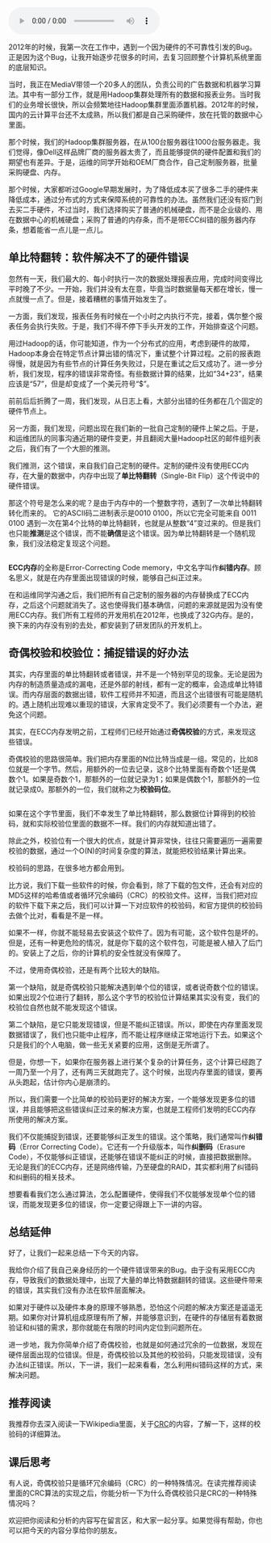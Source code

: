 <audio title="49 _ 数据完整性（上）：硬件坏了怎么办？" src="https://static001.geekbang.org/resource/audio/cd/06/cde58524b1f00cf943e1f7ed2834a906.mp3" controls="controls"></audio> 
<p>2012年的时候，我第一次在工作中，遇到一个因为硬件的不可靠性引发的Bug。正是因为这个Bug，让我开始逐步花很多的时间，去复习回顾整个计算机系统里面的底层知识。</p><p>当时，我正在MediaV带领一个20多人的团队，负责公司的广告数据和机器学习算法。其中有一部分工作，就是用Hadoop集群处理所有的数据和报表业务。当时我们的业务增长很快，所以会频繁地往Hadoop集群里面添置机器。2012年的时候，国内的云计算平台还不太成熟，所以我们都是自己采购硬件，放在托管的数据中心里面。</p><p>那个时候，我们的Hadoop集群服务器，在从100台服务器往1000台服务器走。我们觉得，像Dell这样品牌厂商的服务器太贵了，而且能够提供的硬件配置和我们的期望也有差异。于是，运维的同学开始和OEM厂商合作，自己定制服务器，批量采购硬盘、内存。</p><p>那个时候，大家都听过Google早期发展时，为了降低成本买了很多二手的硬件来降低成本，通过分布式的方式来保障系统的可靠性的办法。虽然我们还没有抠门到去买二手硬件，不过当时，我们选择购买了普通的机械硬盘，而不是企业级的、用在数据中心的机械硬盘；采购了普通的内存条，而不是带ECC纠错的服务器内存条，想着能省一点儿是一点儿。</p><!-- [[[read_end]]] --><h2>单比特翻转：软件解决不了的硬件错误</h2><p>忽然有一天，我们最大的、每小时执行一次的数据处理报表应用，完成时间变得比平时晚了不少。一开始，我们并没有太在意，毕竟当时数据量每天都在增长，慢一点就慢一点了。但是，接着糟糕的事情开始发生了。</p><p>一方面，我们发现，报表任务有时候在一个小时之内执行不完，接着，偶尔整个报表任务会执行失败。于是，我们不得不停下手头开发的工作，开始排查这个问题。</p><p>用过Hadoop的话，你可能知道，作为一个分布式的应用，考虑到硬件的故障，Hadoop本身会在特定节点计算出错的情况下，重试整个计算过程。之前的报表跑得慢，就是因为有些节点的计算任务失败过，只是在重试之后又成功了。进一步分析，我们发现，程序的错误非常奇怪。有些数据计算的结果，比如“34+23”，结果应该是“57”，但是却变成了一个美元符号“$”。</p><p>前前后后折腾了一周，我们发现，从日志上看，大部分出错的任务都在几个固定的硬件节点上。</p><p>另一方面，我们发现，问题出现在我们新的一批自己定制的硬件上架之后。于是，和运维团队的同事沟通近期的硬件变更，并且翻阅大量Hadoop社区的邮件组列表之后，我们有了一个大胆的推测。</p><p>我们推测，这个错误，来自我们自己定制的硬件。定制的硬件没有使用ECC内存，在大量的数据中，内存中出现了<strong>单比特翻转</strong>（Single-Bit Flip）这个传说中的硬件错误。</p><p>那这个符号是怎么来的呢？是由于内存中的一个整数字符，遇到了一次单比特翻转转化而来的。 它的ASCII码二进制表示是0010 0100，所以它完全可能来自 0011 0100 遇到一次在第4个比特的单比特翻转，也就是从整数“4”变过来的。但是我们也只能<strong>推测</strong>是这个错误，而不能<strong>确信</strong>是这个错误。因为单比特翻转是一个随机现象，我们没法稳定复现这个问题。</p><p><img src="https://static001.geekbang.org/resource/image/45/0f/45ad4eb91f48afd08c581148d5f6320f.jpeg?wh=2026*721" alt=""></p><p><strong>ECC内存</strong>的全称是Error-Correcting Code memory，中文名字叫作<strong>纠错内存</strong>。顾名思义，就是在内存里面出现错误的时候，能够自己纠正过来。</p><p>在和运维同学沟通之后，我们把所有自己定制的服务器的内存替换成了ECC内存，之后这个问题就消失了。这也使得我们基本确信，问题的来源就是因为没有使用ECC内存。我们所有工程师的开发用机在2012年，也换成了32G内存。是的，换下来的内存没有别的去处，都安装到了研发团队的开发机上。</p><h2>奇偶校验和校验位：捕捉错误的好办法</h2><p>其实，内存里面的单比特翻转或者错误，并不是一个特别罕见的现象。无论是因为内存的制造质量造成的漏电，还是外部的射线，都有一定的概率，会造成单比特错误。而内存层面的数据出错，软件工程师并不知道，而且这个出错很有可能是随机的。遇上随机出现难以重现的错误，大家肯定受不了。我们必须要有一个办法，避免这个问题。</p><p>其实，在ECC内存发明之前，工程师们已经开始通过<strong>奇偶校验</strong>的方式，来发现这些错误。</p><p>奇偶校验的思路很简单。我们把内存里面的N位比特当成是一组。常见的，比如8位就是一个字节。然后，用额外的一位去记录，这8个比特里面有奇数个1还是偶数个1。如果是奇数个1，那额外的一位就记录为1；如果是偶数个1，那额外的一位就记录成0。那额外的一位，我们就称之为<strong>校验码位</strong>。</p><p><img src="https://static001.geekbang.org/resource/image/e9/40/e94c642bdf41290d6a4e5eb2d6bb3c40.jpeg?wh=2266*466" alt=""></p><p>如果在这个字节里面，我们不幸发生了单比特翻转，那么数据位计算得到的校验码，就和实际校验位里面的数据不一样。我们的内存就知道出错了。</p><p>除此之外，校验位有一个很大的优点，就是计算非常快，往往只需要遍历一遍需要校验的数据，通过一个O(N)的时间复杂度的算法，就能把校验结果计算出来。</p><p>校验码的思路，在很多地方都会用到。</p><p>比方说，我们下载一些软件的时候，你会看到，除了下载的包文件，还会有对应的MD5这样的哈希值或者循环冗余编码（CRC）的校验文件。这样，当我们把对应的软件下载下来之后，我们可以计算一下对应软件的校验码，和官方提供的校验码去做个比对，看看是不是一样。</p><p>如果不一样，你就不能轻易去安装这个软件了。因为有可能，这个软件包是坏的。但是，还有一种更危险的情况，就是你下载的这个软件包，可能是被人植入了后门的。安装上了之后，你的计算机的安全性就没有保障了。</p><p>不过，使用奇偶校验，还是有两个比较大的缺陷。</p><p>第一个缺陷，就是奇偶校验只能解决遇到单个位的错误，或者说奇数个位的错误。如果出现2个位进行了翻转，那么这个字节的校验位计算结果其实没有变，我们的校验位自然也就不能发现这个错误。</p><p>第二个缺陷，是它只能发现错误，但是不能纠正错误。所以，即使在内存里面发现数据错误了，我们也只能中止程序，而不能让程序继续正常地运行下去。如果这个只是我们的个人电脑，做一些无关紧要的应用，这倒是无所谓了。</p><p>但是，你想一下，如果你在服务器上进行某个复杂的计算任务，这个计算已经跑了一周乃至一个月了，还有两三天就跑完了。这个时候，出现内存里面的错误，要再从头跑起，估计你内心是崩溃的。</p><p>所以，我们需要一个比简单的校验码更好的解决方案，一个能够发现更多位的错误，并且能够把这些错误纠正过来的解决方案，也就是工程师们发明的ECC内存所使用的解决方案。</p><p>我们不仅能捕捉到错误，还要能够纠正发生的错误。这个策略，我们通常叫作<strong>纠错码</strong>（Error Correcting Code）。它还有一个升级版本，叫作<strong>纠删码</strong>（Erasure Code），不仅能够纠正错误，还能够在错误不能纠正的时候，直接把数据删除。无论是我们的ECC内存，还是网络传输，乃至硬盘的RAID，其实都利用了纠错码和纠删码的相关技术。</p><p>想要看看我们怎么通过算法，怎么配置硬件，使得我们不仅能够发现单个位的错误，而能发现更多位的错误，你一定要记得跟上下一讲的内容。</p><h2>总结延伸</h2><p>好了，让我们一起来总结一下今天的内容。</p><p>我给你介绍了我自己亲身经历的一个硬件错误带来的Bug。由于没有采用ECC内存，导致我们的数据处理中，出现了大量的单比特数据翻转的错误。这些硬件带来的错误，其实我们没有办法在软件层面解决。</p><p>如果对于硬件以及硬件本身的原理不够熟悉，恐怕这个问题的解决方案还是遥遥无期。如果你对计算机组成原理有所了解，并能够意识到，在硬件的存储层有着数据验证和纠错的需求，那你就能在有限的时间内定位到问题所在。</p><p>进一步地，我为你简单介绍了奇偶校验，也就是如何通过冗余的一位数据，发现在硬件层面出现的位错误。但是，奇偶校验以及其他的校验码，只能发现错误，没有办法纠正错误。所以，下一讲，我们一起来看看，怎么利用纠错码这样的方式，来解决问题。</p><h2>推荐阅读</h2><p>我推荐你去深入阅读一下Wikipedia里面，关于<a href="https://en.wikipedia.org/wiki/Cyclic_redundancy_check">CRC</a>的内容，了解一下，这样的校验码的详细算法。</p><h2>课后思考</h2><p>有人说，奇偶校验只是循环冗余编码（CRC）的一种特殊情况。在读完推荐阅读里面的CRC算法的实现之后，你能分析一下为什么奇偶校验只是CRC的一种特殊情况吗？</p><p>欢迎把你阅读和分析的内容写在留言区，和大家一起分享。如果觉得有帮助，你也可以把今天的内容分享给你的朋友。</p><p></p>